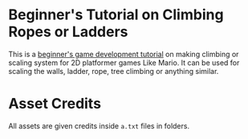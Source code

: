 # Beginner's Tutorial on Climbing Ropes or Ladders

This is a [beginner's game development tutorial](https://gameidea.org/2024/10/15/making-the-player-climb-ropes-and-walls/) on making climbing or scaling system for 2D platformer games Like Mario. It can be used for scaling the walls, ladder, rope, tree climbing or anything similar.

# Asset Credits

All assets are given credits inside `a.txt` files in folders.
